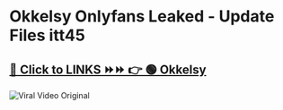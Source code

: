 
 # Okkelsy Onlyfans Leaked - Update Files itt45

## <h2><a href="https://clipsfans.com/Okkelsy&ref=git">🔗 Click to LINKS ⏩⏩ 👉 🟢 Okkelsy </a></h2>

<a href="https://clipsfans.com/Okkelsy&ref=git" rel="nofollow" data-target="animated-image.originalLink"><img src="https://i.ibb.co.com/xMMVF88/686577567.gif" alt="Viral Video Original" style="max-width: 100%; display: inline-block;" data-target="animated-image.originalImage"></a>

